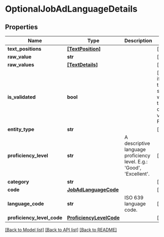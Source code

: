 # OptionalJobAdLanguageDetails


## Properties
Name | Type | Description | Notes
------------ | ------------- | ------------- | -------------
**text_positions** | [**[TextPosition]**](TextPosition.md) |  | [optional] 
**raw_value** | **str** |  | [optional] 
**raw_values** | [**[TextDetails]**](TextDetails.md) |  | [optional] 
**is_validated** | **bool** |  | [optional]  if omitted the server will use the default value of False
**entity_type** | **str** |  | [optional] 
**proficiency_level** | **str** | A descriptive language proficiency level. E.g.: &#39;Good&#39;, &#39;Excellent&#39;. | [optional] 
**category** | **str** |  | [optional] 
**code** | [**JobAdLanguageCode**](JobAdLanguageCode.md) |  | [optional] 
**language_code** | **str** | ISO 639 language code. | [optional] 
**proficiency_level_code** | [**ProficiencyLevelCode**](ProficiencyLevelCode.md) |  | [optional] 

[[Back to Model list]](../README.md#documentation-for-models) [[Back to API list]](../README.md#documentation-for-api-endpoints) [[Back to README]](../README.md)


